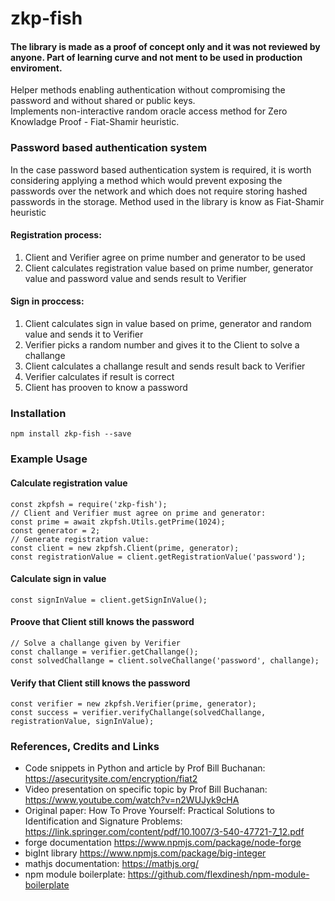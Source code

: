 # zkp-fish

#### The library is made as a proof of concept only and it was not reviewed by anyone. Part of learning curve and not ment to be used in production enviroment.

Helper methods enabling authentication without compromising the password and without shared or public keys.\
Implements non-interactive random oracle access method for Zero Knowladge Proof - Fiat-Shamir heuristic.

### Password based authentication system
In the case password based authentication system is required, it is worth considering applying a method which would prevent exposing the passwords over the network and which does not require storing hashed passwords in the storage. Method used in the library is know as Fiat-Shamir heuristic

#### Registration process:

1. Client and Verifier agree on prime number and generator to be used
2. Client calculates registration value based on prime number, generator value and password value and sends result to Verifier

#### Sign in proccess:

1. Client calculates sign in value based on prime, generator and random value and sends it to Verifier
2. Verifier picks a random number and gives it to the Client to solve a challange
3. Client calculates a challange result and sends result back to Verifier
4. Verifier calculates if result is correct
5. Client has prooven to know a password

### Installation

`npm install zkp-fish --save`

### Example Usage

#### Calculate registration value

`const zkpfsh = require('zkp-fish');`\
`// Client and Verifier must agree on prime and generator:`\
`const prime = await zkpfsh.Utils.getPrime(1024);`\
`const generator = 2;`\
`// Generate registration value:`\
`const client = new zkpfsh.Client(prime, generator);`\
`const registrationValue = client.getRegistrationValue('password');`

#### Calculate sign in value
`const signInValue = client.getSignInValue();`

#### Proove that Client still knows the password
`// Solve a challange given by Verifier`\
`const challange = verifier.getChallange();`\
`const solvedChallange = client.solveChallange('password', challange);`

#### Verify that Client still knows the password
`const verifier = new zkpfsh.Verifier(prime, generator);`\
`const success = verifier.verifyChallange(solvedChallange, registrationValue, signInValue);`

### References, Credits and Links
- Code snippets in Python and article by Prof Bill Buchanan: https://asecuritysite.com/encryption/fiat2
- Video presentation on specific topic by Prof Bill Buchanan: https://www.youtube.com/watch?v=n2WUJyk9cHA
- Original paper: How To Prove Yourself: Practical Solutions to Identification and Signature Problems: https://link.springer.com/content/pdf/10.1007/3-540-47721-7_12.pdf
- forge documentation https://www.npmjs.com/package/node-forge
- bigInt library https://www.npmjs.com/package/big-integer
- mathjs documentation: https://mathjs.org/
- npm module boilerplate: https://github.com/flexdinesh/npm-module-boilerplate
